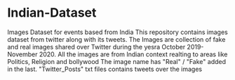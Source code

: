 # Indian-Dataset
Images Dataset for events based from India
This repository contains images dataset from twitter along with its tweets.
The Images are collection of fake and real images shared over Twitter during the yesra October 2019- November 2020.
All the images are from Indian context realting to areas like Politics, Religion and bollywood
The image name has "Real" / "Fake" added in the last. "Twitter_Posts" txt files contains tweets over the images
